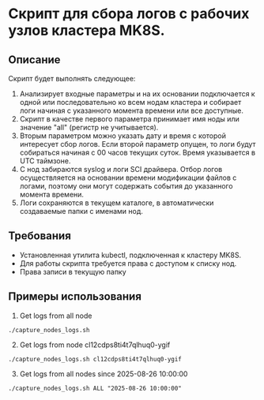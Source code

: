 # Скрипт для сбора логов с рабочих узлов кластера MK8S.

## Описание
Скрипт будет выполнять следующее:

1. Анализирует входные параметры и на их основании подключается к одной или последовательно ко всем нодам кластера и собирает логи начиная с указанного момента времени или все доступные.
2. Скрипт в качестве первого параметра принимает имя ноды или значение "all" (регистр не учитывается).
3. Вторым параметром можно указать дату и время с которой интересует сбор логов. Если второй параметр опущен, то логи будут собираться начиная с 00 часов текущих суток. Время указывается в UTC таймзоне.
4. С нод забираются syslog и логи SCI драйвера. Отбор логов осуществляется на основании времени модификации файлов с логами, поэтому они могут содержать события до указанного момента времени.
5. Логи сохраняются в текущем каталоге, в автоматически создаваемые папки с именами нод.

## Требования

* Установленная утилита kubectl, подключенная к кластеру MK8S.
* Для работы скрипта требуется права с доступом к списку нод.
* Права записи в текущую папку

## Примеры использования

1) Get logs from all node
```
./capture_nodes_logs.sh
```
2) Get logs from node cl12cdps8ti4t7qlhuq0-ygif
```
./capture_nodes_logs.sh cl12cdps8ti4t7qlhuq0-ygif
```
3) Get logs from all nodes since 2025-08-26 10:00:00
```
./capture_nodes_logs.sh ALL "2025-08-26 10:00:00"
```
